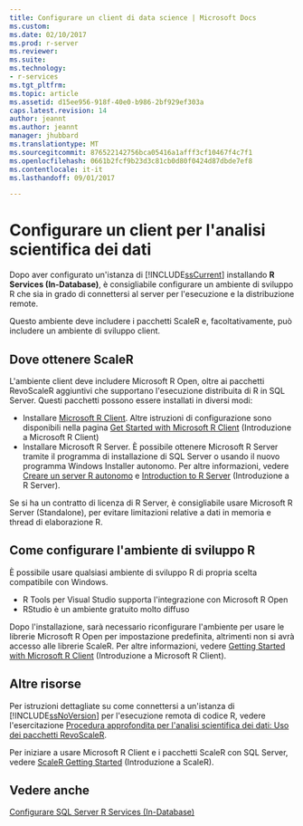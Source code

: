 ```yaml
---
title: Configurare un client di data science | Microsoft Docs
ms.custom: 
ms.date: 02/10/2017
ms.prod: r-server
ms.reviewer: 
ms.suite: 
ms.technology:
- r-services
ms.tgt_pltfrm: 
ms.topic: article
ms.assetid: d15ee956-918f-40e0-b986-2bf929ef303a
caps.latest.revision: 14
author: jeannt
ms.author: jeannt
manager: jhubbard
ms.translationtype: MT
ms.sourcegitcommit: 876522142756bca05416a1afff3cf10467f4c7f1
ms.openlocfilehash: 0661b2fcf9b23d3c81cb0d80f0424d87dbde7ef8
ms.contentlocale: it-it
ms.lasthandoff: 09/01/2017

---
```

# <a name="set-up--a-data-science-client"></a>Configurare un client per l'analisi scientifica dei dati
  Dopo aver configurato un'istanza di [!INCLUDE[ssCurrent](../../includes/sscurrent-md.md)] installando **R Services (In-Database)**, è consigliabile configurare un ambiente di sviluppo R che sia in grado di connettersi al server per l'esecuzione e la distribuzione remote. 
  
  Questo ambiente deve includere i pacchetti ScaleR e, facoltativamente, può includere un ambiente di sviluppo client.
  
 ## <a name="where-to-get-scaler"></a>Dove ottenere ScaleR 
  
  L'ambiente client deve includere Microsoft R Open, oltre ai pacchetti RevoScaleR aggiuntivi che supportano l'esecuzione distribuita di R in SQL Server.  Questi pacchetti possono essere installati in diversi modi:
  
+ Installare [Microsoft R Client](http://aka.ms/rclient/download). Altre istruzioni di configurazione sono disponibili nella pagina [Get Started with Microsoft R Client](https://msdn.microsoft.com/microsoft-r/r-client-get-started) (Introduzione a Microsoft R Client)
+ Installare Microsoft R Server. È possibile ottenere Microsoft R Server tramite il programma di installazione di SQL Server o usando il nuovo programma Windows Installer autonomo. Per altre informazioni, vedere [Creare un server R autonomo](../../advanced-analytics/r-services/create-a-standalone-r-server.md) e [Introduction to R Server](https://msdn.microsoft.com/microsoft-r/rserver) (Introduzione a R Server).

Se si ha un contratto di licenza di R Server, è consigliabile usare Microsoft R Server (Standalone), per evitare limitazioni relative a dati in memoria e thread di elaborazione R.


## <a name="how-to-set-up-the-r-development-environment"></a>Come configurare l'ambiente di sviluppo R

È possibile usare qualsiasi ambiente di sviluppo R di propria scelta compatibile con Windows. 

+ R Tools per Visual Studio supporta l'integrazione con Microsoft R Open
+ RStudio è un ambiente gratuito molto diffuso  

Dopo l'installazione, sarà necessario riconfigurare l'ambiente per usare le librerie Microsoft R Open per impostazione predefinita, altrimenti non si avrà accesso alle librerie ScaleR. Per altre informazioni, vedere [Getting Started with Microsoft R Client](http://msdn.microsoft.com/microsoft-r/r-client-get-started) (Introduzione a Microsoft R Client).
 
## <a name="more-resources"></a>Altre risorse
  
 Per istruzioni dettagliate su come connettersi a un'istanza di [!INCLUDE[ssNoVersion](../../includes/ssnoversion-md.md)] per l'esecuzione remota di codice R, vedere l'esercitazione [Procedura approfondita per l'analisi scientifica dei dati: Uso dei pacchetti RevoScaleR](../../advanced-analytics/r-services/data-science-deep-dive-using-the-revoscaler-packages.md).  
 

Per iniziare a usare Microsoft R Client e i pacchetti ScaleR con SQL Server, vedere [ScaleR Getting Started](https://msdn.microsoft.com/microsoft-r/scaler-getting-started#) (Introduzione a ScaleR).  
  
## <a name="see-also"></a>Vedere anche  
 [Configurare SQL Server R Services &#40;In-Database&#41;](../../advanced-analytics/r-services/set-up-sql-server-r-services-in-database.md)  
  
  

